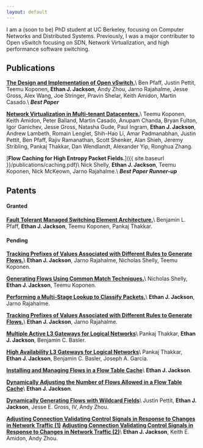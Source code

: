 ```yaml
---
layout: default
---
```


I am a (soon to be) PhD student at UC Berkeley, focusing on Computer Networks
and Distributed Systems.   Previously, I was a major contributer to Open
vSwitch focusing on SDN, Network Virtualization, and high performance software
switching.

Publications
------------
[**The Design and Implementation of Open vSwitch.**](https://www.usenix.org/system/files/conference/nsdi15/nsdi15-paper-pfaff.pdf)\\
Ben Pfaff, Justin Pettit, Teemu Koponen, **Ethan J. Jackson**, Andy Zhou, Jarno
Rajahalme, Jesse Gross, Alex Wang, Joe Stringer, Pravin Shelar, Keith Amidon,
Martin Casado.\\
***Best Paper***

[**Network Virtualization in Multi-tenant Datacenters.**](https://www.usenix.org/system/files/conference/nsdi14/nsdi14-paper-koponen.pdf)\\
Teemu Koponen, Keith Amidon, Peter Balland, Martin Casado, Anupam Chanda,
Bryan Fulton, Igor Ganichev, Jesse Gross, Natasha Gude, Paul Ingram,
**Ethan J. Jackson**, Andrew Lambeth, Romain Lenglet, Shih-Hao Li,
Amar Padmanabhan, Justin Pettit, Ben Pfaff, Rajiv Ramanathan, Scott Shenker,
Alan Shieh, Jeremy Stribling, Pankaj Thakkar, Dan Wendlandt, Alexander Yip,
Ronghua Zhang.

[**Flow Caching for High Entropy Packet Fields.**]({{ site.baseurl }}/publications/caching.pdf)\\
Nick Shelly, **Ethan J. Jackson**, Teemu Koponen, Nick McKeown, Jarno Rajahalme.\\
***Best Paper Runner-up***

Patents
-------

#### **Granted** ####
[**Fault Tolerant Managed Switching Element Architecture.**](http://www.uspto.gov/web/patents/patog/week50/OG/html/1409-3/US08913483-20141216.html)\\
Benjamin L. Pfaff, **Ethan J. Jackson**, Teemu Koponen, Pankaj Thakkar.

#### **Pending** ####
[**Tracking Prefixes of Values Associated with Different Rules to Generate Flows.**](http://appft.uspto.gov/netacgi/nph-Parser?Sect1=PTO2&Sect2=HITOFF&p=1&u=%2Fnetahtml%2FPTO%2Fsearch-bool.html&r=1&f=G&l=50&co1=AND&d=PG01&s1=20150092778&OS=20150092778&RS=20150092778)\\
**Ethan J. Jackson**, Jarno Rajahalme, Nicholas Shelly, Teemu Koponen.

[**Generating Flows Using Common Match Techniques.**](http://appft.uspto.gov/netacgi/nph-Parser?Sect1=PTO2&Sect2=HITOFF&u=%2Fnetahtml%2FPTO%2Fsearch-adv.html&r=1&f=G&l=50&d=PG01&p=1&S1=20150078385&OS=20150078385&RS=20150078385)\\
Nicholas Shelly, **Ethan J. Jackson**, Teemu Koponen.

[**Performing a Multi-Stage Lookup to Classify Packets.**](http://appft.uspto.gov/netacgi/nph-Parser?Sect1=PTO1&Sect2=HITOFF&d=PG01&p=1&u=%2Fnetahtml%2FPTO%2Fsrchnum.html&r=1&f=G&l=50&s1=%2220150078386%22.PGNR.&OS=DN/20150078386&RS=DN/20150078386)\\
**Ethan J. Jackson**, Jarno Rajahalme.

[**Tracking Prefixes of Values Associated with Different Rules to Generate Flows.**](http://appft.uspto.gov/netacgi/nph-Parser?Sect1=PTO2&Sect2=HITOFF&u=%2Fnetahtml%2FPTO%2Fsearch-adv.html&r=1&f=G&l=50&d=PG01&p=1&S1=20150078384&OS=20150078384&RS=20150078384)\\
**Ethan J. Jackson**, Jarno Rajahalme.

[**Multiple Active L3 Gateways for Logical Networks**](http://appft.uspto.gov/netacgi/nph-Parser?Sect1=PTO2&Sect2=HITOFF&u=%2Fnetahtml%2FPTO%2Fsearch-adv.html&r=1&f=G&l=50&d=PG01&p=1&S1=20150063364&OS=20150063364&RS=20150063364)\\
Pankaj Thakkar, **Ethan J. Jackson**, Benjamin C. Basler.

[**High Availability L3 Gateways for Logical Networks**](http://appft.uspto.gov/netacgi/nph-Parser?Sect1=PTO2&Sect2=HITOFF&u=%2Fnetahtml%2FPTO%2Fsearch-adv.html&r=1&f=G&l=50&d=PG01&p=1&S1=20150063360&OS=20150063360&RS=20150063360)\\
Pankaj Thakkar, **Ethan J. Jackson**, Benjamin C. Basler, Joseph A.  Garcia.

[**Installing and Managing Flows in a Flow Table Cache**](http://appft.uspto.gov/netacgi/nph-Parser?Sect1=PTO2&Sect2=HITOFF&u=%2Fnetahtml%2FPTO%2Fsearch-adv.html&r=1&f=G&l=50&d=PG01&p=1&S1=20150169457&OS=20150169457&RS=20150169457)\\
**Ethan J. Jackson**.

[**Dynamically Adjusting the Number of Flows Allowed in a Flow Table Cache**](http://appft.uspto.gov/netacgi/nph-Parser?Sect1=PTO2&Sect2=HITOFF&u=%2Fnetahtml%2FPTO%2Fsearch-adv.html&r=1&f=G&l=50&d=PG01&p=1&S1=20150169451&OS=20150169451&RS=20150169451)\\
**Ethan J. Jackson**.

[**Dynamically Generating Flows with Wildcard Fields**](http://appft.uspto.gov/netacgi/nph-Parser?Sect1=PTO1&Sect2=HITOFF&d=PG01&p=1&u=%2Fnetahtml%2FPTO%2Fsrchnum.html&r=1&f=G&l=50&s1=%2220150081833%22.PGNR.&OS=DN/20150081833&RS=DN/20150081833)\\
Justin Pettit, **Ethan J. Jackson**, Jesse E. Gross, IV, Andy Zhou.

[**Adjusting Connection Validating Control Signals in Response to Changes in Network Traffic (1)**](http://appft.uspto.gov/netacgi/nph-Parser?Sect1=PTO2&Sect2=HITOFF&u=%2Fnetahtml%2FPTO%2Fsearch-adv.html&r=1&f=G&l=50&d=PG01&p=1&S1=20150089048&OS=20150089048&RS=20150089048)
[**Adjusting Connection Validating Control Signals in Response to Changes in Network Traffic (2)**](http://appft.uspto.gov/netacgi/nph-Parser?Sect1=PTO2&Sect2=HITOFF&u=%2Fnetahtml%2FPTO%2Fsearch-adv.html&r=1&f=G&l=50&d=PG01&p=1&S1=20150085655&OS=20150085655&RS=20150085655)\\
**Ethan J. Jackson**, Keith E. Amidon, Andy Zhou.
